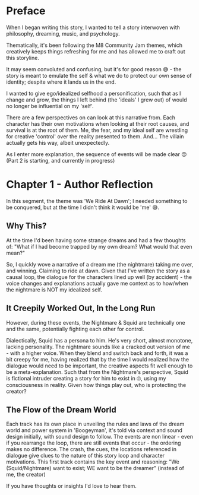 # Preface 
When I began writing this story, I wanted to tell a story interwoven with philosophy, dreaming, music, and psychology.

Thematically, it's been following the M8 Community Jam themes, which creatively keeps things refreshing for me and has allowed me to craft out this storyline.

It may seem convoluted and confusing, but it's for good reason 😅 - the story is meant to emulate the self & what we do to protect our own sense of identity; despite where it lands us in the end.

I wanted to give ego/idealized selfhood a personification, such that as I change and grow, the things I left behind (the 'ideals' I grew out) of would no longer be influential on my 'self'.

There are a few perspectives on can look at this narrative from. Each character has their own motivations when looking at their root causes, and survival is at the root of them. Me, the fear, and my ideal self are wrestling for creative 'control' over the reality presented to them. And... The villain actually gets his way, albeit unexpectedly.

As I enter more explanation, the sequence of events will be made clear 🙃 (Part 2 is starting, and currently in progress)

# Chapter 1 - Author Reflection
In this segment, the theme was 'We Ride At Dawn'; I needed something to be conquered, but at the time I didn't think it would be 'me' 😅.


## Why This?
At the time I'd been having some strange dreams and had a few thoughts of: "What if I had become trapped by my own dream? What would that even mean?"

So, I quickly wove a narrative of a dream me (the nightmare) taking me over, and winning. Claiming to ride at dawn. Given that I've written the story as a causal loop, the dialogue for the characters lined up well (by accident) - the voice changes and explanations actually gave me context as to how/when the nightmare is NOT my idealized self. 

## It Creepily Worked Out, In the Long Run

However, during these events, the Nightmare & Squid are technically one and the same, potentially fighting each other for control. 

Dialectically, Squid has a persona to him. He's very short, almost monotone, lacking personality. The nightmare sounds like a cracked out version of me - with a higher voice. When they blend and switch back and forth, it was a bit creepy for me, having realized that by the time I would realized how the dialogue would need to be important, the creative aspects fit well enough to be a meta-explanation. Such that from the Nightmare's perspective, Squid is fictional intruder creating a story for him to exist in 🙄, using my consciousness in reality. Given how things play out, who is protecting the creator?


## The Flow of the Dream World 
Each track has its own place in unveiling the rules and laws of the dream world and power system in 'Boogeyman', it's told via context and sound design initially, with sound design to follow. The events are non linear - even if you rearrange the loop, there are still events that occur - the ordering makes no difference. The crash, the cues, the locations referenced in dialogue give clues to the nature of this story loop and character motivations. This first track contains the key event and reasoning: "We (Squid/Nightmare) want to exist; WE want to be the dreamer" (instead of me, the creator)

If you have thoughts or insights I'd love to hear them. 